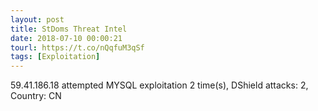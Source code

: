 ```yaml
---
layout: post
title: StDoms Threat Intel
date: 2018-07-10 00:00:21
tourl: https://t.co/nQqfuM3qSf
tags: [Exploitation]
---
```

59.41.186.18 attempted MYSQL exploitation 2 time(s), DShield attacks: 2, Country: CN